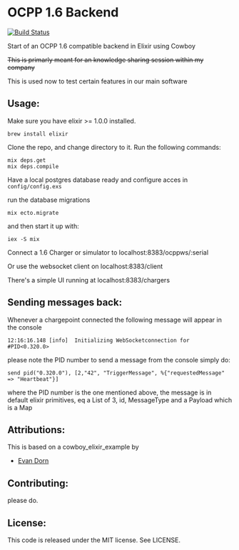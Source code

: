 OCPP 1.6 Backend
===================
[![Build Status](https://travis-ci.org/gertjana/ocpp16-backend.svg?branch=master)](https://travis-ci.org/gertjana/ocpp16-backend)

Start of an OCPP 1.6 compatible backend in Elixir using Cowboy

~~This is primarly meant for an knowledge sharing session within my company~~

This is used now to test certain features in our main software


Usage:
------------------

Make sure you have elixir >= 1.0.0 installed.  
```
brew install elixir
```

Clone the repo, and change directory to it.  Run the following commands:

    mix deps.get
    mix deps.compile


Have a local postgres database ready and configure acces in `config/config.exs`


run the database migrations

    mix ecto.migrate

and then start it up with:

    iex -S mix

Connect a 1.6 Charger or simulator to localhost:8383/ocppws/:serial 

Or use the websocket client on localhost:8383/client

There's a simple UI running at localhost:8383/chargers

Sending messages back:
----------------------
Whenever a chargepoint connected the following message will appear in the console
```
12:16:16.148 [info]  Initializing WebSocketconnection for #PID<0.320.0>
```
please note the PID number
to send a message from the console simply do:
```
send pid("0.320.0"), [2,"42", "TriggerMessage", %{"requestedMessage" => "Heartbeat"}]
```
where the PID number is the one mentioned above,
the message is in default elixir primitives, eq a List of 3, id, MessageType and a Payload which is a Map


Attributions:
-------------
This is based on a cowboy_elixir_example by
* [Evan Dorn](https://github.com/idahoev)

Contributing:
-------------

please do.

License:
--------

This code is released under the MIT license.  See LICENSE.
